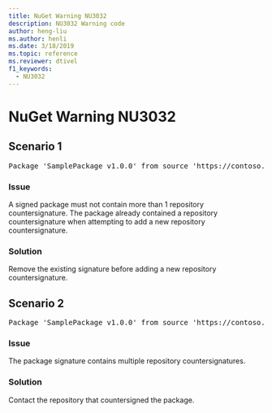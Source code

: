 ```yaml
---
title: NuGet Warning NU3032
description: NU3032 Warning code
author: heng-liu
ms.author: henli
ms.date: 3/18/2019
ms.topic: reference
ms.reviewer: dtivel
f1_keywords: 
  - NU3032
---
```


# NuGet Warning NU3032

## Scenario 1

<pre>Package 'SamplePackage v1.0.0' from source 'https://contoso.com/index.json': The package already contains a repository countersignature. Please remove the existing signature before adding a new repository countersignature.</pre>

### Issue

A signed package must not contain more than 1 repository countersignature. The package already contained a repository countersignature when attempting to add a new repository countersignature.


### Solution

Remove the existing signature before adding a new repository countersignature.



## Scenario 2

<pre>Package 'SamplePackage v1.0.0' from source 'https://contoso.com/index.json': The package signature contains multiple repository countersignatures.</pre>

### Issue

The package signature contains multiple repository countersignatures.


### Solution

Contact the repository that countersigned the package.